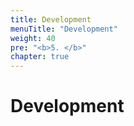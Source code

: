 ```yaml
---
title: Development
menuTitle: "Development"
weight: 40
pre: "<b>5. </b>"
chapter: true
---
```


# Development
